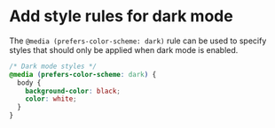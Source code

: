 # Add style rules for dark mode

The `@media (prefers-color-scheme: dark)` rule can be used to specify styles that should
only be applied when dark mode is enabled.

```css
/* Dark mode styles */
@media (prefers-color-scheme: dark) {
  body {
    background-color: black;
    color: white;
  }
}
```